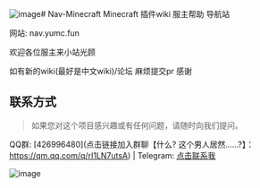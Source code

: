 ![image](https://github.com/thisxiaoyuQAQ/Nav-Minecraft/assets/103046768/47de8acb-80e1-4efd-a5e7-c137485e743f)# Nav-Minecraft
Minecraft 插件wiki 服主帮助 导航站

网站: nav.yumc.fun

欢迎各位服主来小站光顾

如有新的wiki(最好是中文wiki)/论坛 麻烦提交pr 感谢

## 联系方式
> 如果您对这个项目感兴趣或有任何问题，请随时向我们提问。

QQ群: [426996480](点击链接加入群聊【什么? 这个男人居然……?】：https://qm.qq.com/q/rI1LN7utsA) | Telegram: [点击联系我](https://t.me/xiaoyumc)

![image](https://github.com/thisxiaoyuQAQ/Nav-Minecraft/assets/103046768/1dd223a2-e432-4e27-96a7-0db7ee757b4b)
